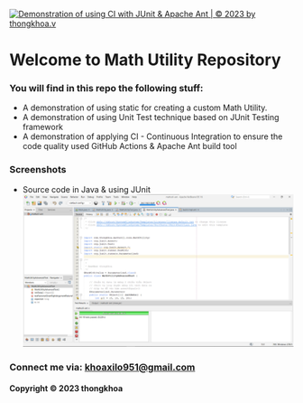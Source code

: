 [![Demonstration of using CI with JUnit & Apache Ant | © 2023 by thongkhoa.v](https://github.com/thongkhoav/mathutil-ant/actions/workflows/mathutil-ci-ant.yml/badge.svg)](https://github.com/thongkhoav/mathutil-ant/actions/workflows/mathutil-ci-ant.yml)

# Welcome to Math Utility Repository

### You will find in this repo the following stuff:
* A demonstration of using static for creating a custom Math Utility.
* A demonstration of using Unit Test technique based on JUnit Testing framework
* A demonstration of applying CI - Continuous Integration to ensure the code quality used GitHub Actions & Apache Ant build tool

### Screenshots
* Source code in Java & using JUnit
![source code with junit](https://github.com/thongkhoav/mathutil-ant/blob/main/screenshots/source-code-with-junit.png)

### Connect me via: khoaxilo951@gmail.com

#### Copyright &#169; 2023 thongkhoa